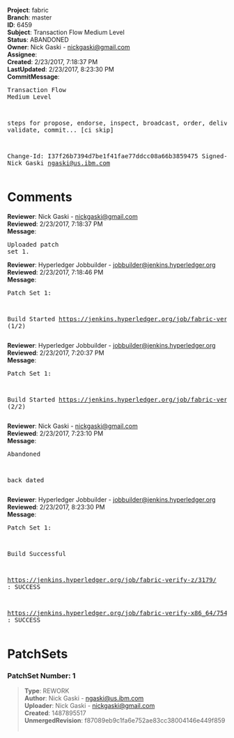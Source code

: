 <strong>Project</strong>: fabric<br><strong>Branch</strong>: master<br><strong>ID</strong>: 6459<br><strong>Subject</strong>: Transaction Flow Medium Level<br><strong>Status</strong>: ABANDONED<br><strong>Owner</strong>: Nick Gaski - nickgaski@gmail.com<br><strong>Assignee</strong>:<br><strong>Created</strong>: 2/23/2017, 7:18:37 PM<br><strong>LastUpdated</strong>: 2/23/2017, 8:23:30 PM<br><strong>CommitMessage</strong>:<br><pre>Transaction Flow Medium Level

steps for propose, endorse,
inspect, broadcast, order,
deliver, validate, commit...
[ci skip]

Change-Id: I37f26b7394d7be1f41fae77ddcc08a66b3859475
Signed-off-by: Nick Gaski <ngaski@us.ibm.com>
</pre><h1>Comments</h1><strong>Reviewer</strong>: Nick Gaski - nickgaski@gmail.com<br><strong>Reviewed</strong>: 2/23/2017, 7:18:37 PM<br><strong>Message</strong>: <pre>Uploaded patch set 1.</pre><strong>Reviewer</strong>: Hyperledger Jobbuilder - jobbuilder@jenkins.hyperledger.org<br><strong>Reviewed</strong>: 2/23/2017, 7:18:46 PM<br><strong>Message</strong>: <pre>Patch Set 1:

Build Started https://jenkins.hyperledger.org/job/fabric-verify-z/3179/ (1/2)</pre><strong>Reviewer</strong>: Hyperledger Jobbuilder - jobbuilder@jenkins.hyperledger.org<br><strong>Reviewed</strong>: 2/23/2017, 7:20:37 PM<br><strong>Message</strong>: <pre>Patch Set 1:

Build Started https://jenkins.hyperledger.org/job/fabric-verify-x86_64/7545/ (2/2)</pre><strong>Reviewer</strong>: Nick Gaski - nickgaski@gmail.com<br><strong>Reviewed</strong>: 2/23/2017, 7:23:10 PM<br><strong>Message</strong>: <pre>Abandoned

back dated</pre><strong>Reviewer</strong>: Hyperledger Jobbuilder - jobbuilder@jenkins.hyperledger.org<br><strong>Reviewed</strong>: 2/23/2017, 8:23:30 PM<br><strong>Message</strong>: <pre>Patch Set 1:

Build Successful 

https://jenkins.hyperledger.org/job/fabric-verify-z/3179/ : SUCCESS

https://jenkins.hyperledger.org/job/fabric-verify-x86_64/7545/ : SUCCESS</pre><h1>PatchSets</h1><h3>PatchSet Number: 1</h3><blockquote><strong>Type</strong>: REWORK<br><strong>Author</strong>: Nick Gaski - ngaski@us.ibm.com<br><strong>Uploader</strong>: Nick Gaski - nickgaski@gmail.com<br><strong>Created</strong>: 1487895517<br><strong>UnmergedRevision</strong>: f87089eb9c1fa6e752ae83cc38004146e449f859<br><br></blockquote>